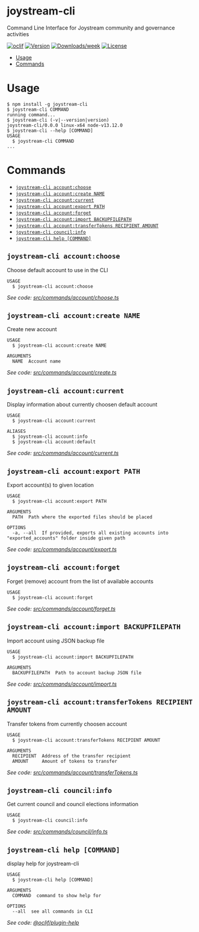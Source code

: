 joystream-cli
=============

Command Line Interface for Joystream community and governance activities

[![oclif](https://img.shields.io/badge/cli-oclif-brightgreen.svg)](https://oclif.io)
[![Version](https://img.shields.io/npm/v/joystream-cli.svg)](https://npmjs.org/package/joystream-cli)
[![Downloads/week](https://img.shields.io/npm/dw/joystream-cli.svg)](https://npmjs.org/package/joystream-cli)
[![License](https://img.shields.io/npm/l/joystream-cli.svg)](https://github.com/Joystream/cli/blob/master/package.json)

<!-- toc -->
* [Usage](#usage)
* [Commands](#commands)
<!-- tocstop -->
# Usage
<!-- usage -->
```sh-session
$ npm install -g joystream-cli
$ joystream-cli COMMAND
running command...
$ joystream-cli (-v|--version|version)
joystream-cli/0.0.0 linux-x64 node-v13.12.0
$ joystream-cli --help [COMMAND]
USAGE
  $ joystream-cli COMMAND
...
```
<!-- usagestop -->
# Commands
<!-- commands -->
* [`joystream-cli account:choose`](#joystream-cli-accountchoose)
* [`joystream-cli account:create NAME`](#joystream-cli-accountcreate-name)
* [`joystream-cli account:current`](#joystream-cli-accountcurrent)
* [`joystream-cli account:export PATH`](#joystream-cli-accountexport-path)
* [`joystream-cli account:forget`](#joystream-cli-accountforget)
* [`joystream-cli account:import BACKUPFILEPATH`](#joystream-cli-accountimport-backupfilepath)
* [`joystream-cli account:transferTokens RECIPIENT AMOUNT`](#joystream-cli-accounttransfertokens-recipient-amount)
* [`joystream-cli council:info`](#joystream-cli-councilinfo)
* [`joystream-cli help [COMMAND]`](#joystream-cli-help-command)

## `joystream-cli account:choose`

Choose default account to use in the CLI

```
USAGE
  $ joystream-cli account:choose
```

_See code: [src/commands/account/choose.ts](https://github.com/Joystream/cli/blob/v0.0.0/src/commands/account/choose.ts)_

## `joystream-cli account:create NAME`

Create new account

```
USAGE
  $ joystream-cli account:create NAME

ARGUMENTS
  NAME  Account name
```

_See code: [src/commands/account/create.ts](https://github.com/Joystream/cli/blob/v0.0.0/src/commands/account/create.ts)_

## `joystream-cli account:current`

Display information about currently choosen default account

```
USAGE
  $ joystream-cli account:current

ALIASES
  $ joystream-cli account:info
  $ joystream-cli account:default
```

_See code: [src/commands/account/current.ts](https://github.com/Joystream/cli/blob/v0.0.0/src/commands/account/current.ts)_

## `joystream-cli account:export PATH`

Export account(s) to given location

```
USAGE
  $ joystream-cli account:export PATH

ARGUMENTS
  PATH  Path where the exported files should be placed

OPTIONS
  -a, --all  If provided, exports all existing accounts into "exported_accounts" folder inside given path
```

_See code: [src/commands/account/export.ts](https://github.com/Joystream/cli/blob/v0.0.0/src/commands/account/export.ts)_

## `joystream-cli account:forget`

Forget (remove) account from the list of available accounts

```
USAGE
  $ joystream-cli account:forget
```

_See code: [src/commands/account/forget.ts](https://github.com/Joystream/cli/blob/v0.0.0/src/commands/account/forget.ts)_

## `joystream-cli account:import BACKUPFILEPATH`

Import account using JSON backup file

```
USAGE
  $ joystream-cli account:import BACKUPFILEPATH

ARGUMENTS
  BACKUPFILEPATH  Path to account backup JSON file
```

_See code: [src/commands/account/import.ts](https://github.com/Joystream/cli/blob/v0.0.0/src/commands/account/import.ts)_

## `joystream-cli account:transferTokens RECIPIENT AMOUNT`

Transfer tokens from currently choosen account

```
USAGE
  $ joystream-cli account:transferTokens RECIPIENT AMOUNT

ARGUMENTS
  RECIPIENT  Address of the transfer recipient
  AMOUNT     Amount of tokens to transfer
```

_See code: [src/commands/account/transferTokens.ts](https://github.com/Joystream/cli/blob/v0.0.0/src/commands/account/transferTokens.ts)_

## `joystream-cli council:info`

Get current council and council elections information

```
USAGE
  $ joystream-cli council:info
```

_See code: [src/commands/council/info.ts](https://github.com/Joystream/cli/blob/v0.0.0/src/commands/council/info.ts)_

## `joystream-cli help [COMMAND]`

display help for joystream-cli

```
USAGE
  $ joystream-cli help [COMMAND]

ARGUMENTS
  COMMAND  command to show help for

OPTIONS
  --all  see all commands in CLI
```

_See code: [@oclif/plugin-help](https://github.com/oclif/plugin-help/blob/v2.2.3/src/commands/help.ts)_
<!-- commandsstop -->
